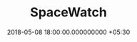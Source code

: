 ---
title: SpaceWatch
page_name: spacewatch
category: other
short_description: A command line Dart app for space statuses
dest: https://github.com/mukilane/projects/
color: blue-400
tag:
- Dart
- Command line
image: "/assets/projects/spacewatch.png"
languages:
- Dart
- Open Notify API
description: 'A command line tool built using Dart to get the status of various space  related
  things like ISS location, expected overhead passage and the list  of people currently
  in space.

'
features:
- ISS location
- Expected passage of ISS over the user's current location
- List of people currently in space
date: 2018-05-08 18:00:00.000000000 +05:30
permalink: "/project/spacewatch.html"
layout: project
---